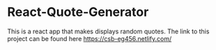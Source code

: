 # React-Quote-Generator

This is a react app that makes displays random quotes.
The link to this project  can be found here https://csb-eg456.netlify.com/



<!--stackedit_data:
eyJoaXN0b3J5IjpbMTY4Mzg2NTQzOV19
-->